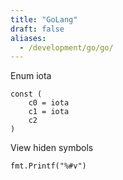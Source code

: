 ```yaml
---
title: "GoLang"
draft: false
aliases:
  - /development/go/go/
---
```


Enum iota

```golang
const (
    c0 = iota
    c1 = iota
    c2
)
```

View hiden symbols

```golang
fmt.Printf("%#v")
```
